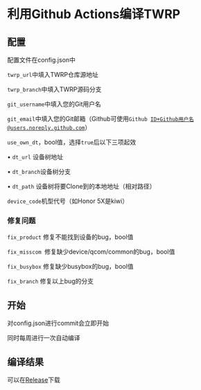 # 利用Github Actions编译TWRP

## 配置

配置文件在config.json中

<code>twrp_url</code>中填入TWRP仓库源地址

<code>twrp_branch</code>中填入TWRP源码分支

<code>git_username</code>中填入您的Git用户名

<code>git_email</code>中填入您的Git邮箱（Github可使用<code>Github ID+Github用户名@users.noreply.github.com</code>）

<code>use_own_dt</code>，bool值，选择<code>true</code>后以下三项起效

• <code>dt_url</code> 设备树地址

• <code>dt_branch</code>设备树分支

• <code>dt_path</code> 设备树将要Clone到的本地地址（相对路径）

<code>device_code</code>机型代号（如Honor 5X是kiwi）

### 修复问题

<code>fix_product</code> 修复不能找到设备的bug，bool值

<code>fix_misscom </code>修复缺少device/qcom/common的bug，bool值

<code>fix_busybox</code> 修复缺少busybox的bug，bool值

<code>fix_branch</code> 修复以上bug的分支

## 开始

对config.json进行commit会立即开始

同时每周进行一次自动编译

## 编译结果

可以在[Release](https://github.com/Insouciant21/action_build_twrp/releases)下载
